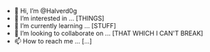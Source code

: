 - 👋 Hi, I’m @Halverd0g
- 👀 I’m interested in ... [THINGS]
- 🌱 I’m currently learning ... [STUFF]
- 💞️ I’m looking to collaborate on ... [THAT WHICH I CAN'T BREAK]
- 📫 How to reach me ... [...]

<!---
Halverd0g/Halverd0g is a special repository because its `README.md` (this file) appears on your GitHub profile.
You can click the Preview link to take a look at your changes.
--->
